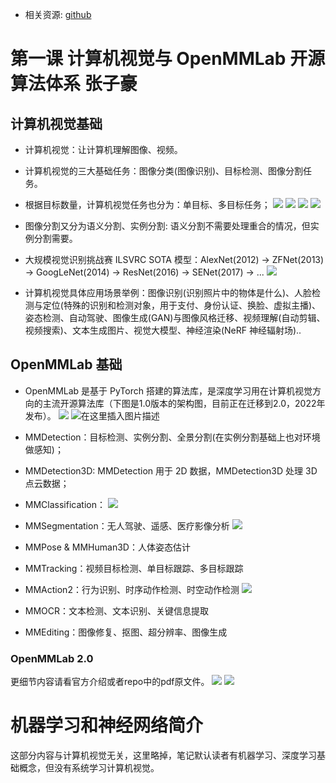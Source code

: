 ﻿- 相关资源: [github](https://github.com/hexbo/baby-cv-learning)

# 第一课 计算机视觉与 OpenMMLab 开源算法体系 张子豪

## 计算机视觉基础

- 计算机视觉：让计算机理解图像、视频。
- 计算机视觉的三大基础任务：图像分类(图像识别)、目标检测、图像分割任务。
- 根据目标数量，计算机视觉任务也分为：单目标、多目标任务；
![](https://img-blog.csdnimg.cn/6a6b80a3239d48d8b307aaa94fd036c4.png)
![](https://img-blog.csdnimg.cn/23ca9307d4ce4d6c8726aa8a06c17eea.png)
![](https://img-blog.csdnimg.cn/d650a44103bf42c9949e31e75fd8cc58.png)
![](https://img-blog.csdnimg.cn/0b8535a4ea0645b9a6f2cb4520d9bd27.png)

- 图像分割又分为语义分割、实例分割: 语义分割不需要处理重合的情况，但实例分割需要。
- 大规模视觉识别挑战赛 ILSVRC SOTA 模型：AlexNet(2012) -> ZFNet(2013) -> GoogLeNet(2014) -> ResNet(2016) -> SENet(2017) -> ...
![](https://img-blog.csdnimg.cn/1082989904be43f7af2f51abc976a151.png)
- 计算机视觉具体应用场景举例：图像识别(识别照片中的物体是什么)、人脸检测与定位(特殊的识别和检测对象，用于支付、身份认证、换脸、虚拟主播)、姿态检测、自动驾驶、图像生成(GAN)与图像风格迁移、视频理解(自动剪辑、视频搜索)、文本生成图片、视觉大模型、神经渲染(NeRF 神经辐射场)..

## OpenMMLab 基础
- OpenMMLab 是基于 PyTorch 搭建的算法库，是深度学习用在计算机视觉方向的主流开源算法库（下图是1.0版本的架构图，目前正在迁移到2.0，2022年发布）。
![](https://img-blog.csdnimg.cn/8459214df107419e92d2242795b9aa58.png)
![在这里插入图片描述](https://img-blog.csdnimg.cn/d589957a594f43ffa00cbf9533ff5676.png)



- MMDetection：目标检测、实例分割、全景分割(在实例分割基础上也对环境做感知)；
- MMDetection3D: MMDetection 用于 2D 数据，MMDetection3D 处理 3D 点云数据；
- MMClassification： 
![](https://img-blog.csdnimg.cn/c7fbea3646814249876777714b38d107.png)

- MMSegmentation：无人驾驶、遥感、医疗影像分析
![](https://img-blog.csdnimg.cn/8a5c18101df14083b01f569a2899e4a2.png)

- MMPose & MMHuman3D：人体姿态估计
- MMTracking：视频目标检测、单目标跟踪、多目标跟踪
- MMAction2：行为识别、时序动作检测、时空动作检测
![](https://img-blog.csdnimg.cn/78f755ada9854040b5691d8bbf8ad058.png)

- MMOCR：文本检测、文本识别、关键信息提取
- MMEditing：图像修复、抠图、超分辨率、图像生成

### OpenMMLab 2.0
更细节内容请看官方介绍或者repo中的pdf原文件。
![](https://img-blog.csdnimg.cn/f0e530ad90c042a0bd0765c35ab0a624.png)
![](https://img-blog.csdnimg.cn/481f36b4355743c4b9411118ea97be61.png)


# 机器学习和神经网络简介
这部分内容与计算机视觉无关，这里略掉，笔记默认读者有机器学习、深度学习基础概念，但没有系统学习计算机视觉。

